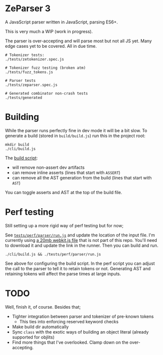 # ZeParser 3

A JavaScript parser written in JavaScript, parsing ES6+.

This is very much a WIP (work in progress).

The parser is over-accepting and will parse most but not all JS yet. Many edge cases yet to be covered. All in due time.

```
# Tokenizer tests:
./tests/zetokenizer.spec.js

# Tokenizer fuzz testing (broken atm)
./tests/fuzz_tokens.js

# Parser tests
./tests/zeparser.spec.js

# Generated combinator non-crash tests
./tests/generated
```

# Building

While the parser runs perfectly fine in dev mode it will be a bit slow. To generate a build (stored in `build/build.js`) run this in the project root:

```
mkdir build
./cli/build.js
```

The [build script](cli/build.js):

- will remove non-assert dev artifacts
- can remove inline asserts (lines that start with `ASSERT`)
- can remove all the AST generation from the build (lines that start with `AST`)

You can toggle asserts and AST at the top of the build file.

# Perf testing

Still setting up a more rigid way of perf testing but for now;

See [`tests/perf/parser/run.js`](tests/perf/parser/run.js) and update the location of the input file. I'm currently using [a 20mb webkit.js file](https://github.com/trevorlinton/webkit.js/blob/master/bin/webkit.bin.js) that is not part of this repo. You'll need to download it and update the link in the runner. Then you can build and run. 

```
./cli/build.js && ./tests/perf/parser/run.js
```

See above for configuring the build script. In the perf script you can adjust the call to the parser to tell it to retain tokens or not. Generating AST and retaining tokens will affect the parse times at large inputs.

# TODO

Well, finish it, of course. Besides that;

- Tighter integration between parser and tokenizer of pre-known tokens
  - This ties into enforcing reserved keyword checks
- Make build dir automatically
- Sync `class` with the exotic ways of building an object literal (already supported for objlits)
- Find more things that I've overlooked. Clamp down on the over-accepting.
